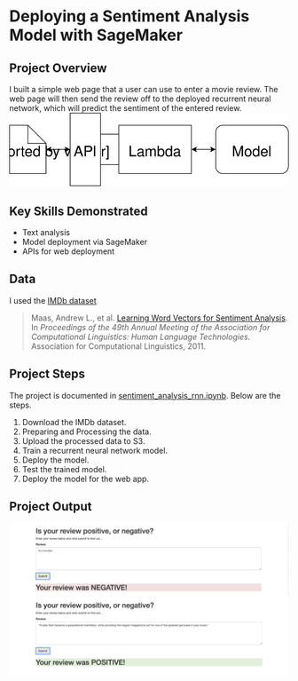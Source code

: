 # Deploying a Sentiment Analysis Model with SageMaker

## Project Overview
I built a simple web page that a user can use to enter a movie review. The web page will then send the review off to the deployed recurrent neural network, which will predict the sentiment of the entered review.
<img src="Web App Diagram.svg">

## Key Skills Demonstrated
- Text analysis
- Model deployment via SageMaker
- APIs for web deployment

## Data

I used the [IMDb dataset](http://ai.stanford.edu/~amaas/data/sentiment/)

> Maas, Andrew L., et al. [Learning Word Vectors for Sentiment Analysis](http://ai.stanford.edu/~amaas/data/sentiment/). In _Proceedings of the 49th Annual Meeting of the Association for Computational Linguistics: Human Language Technologies_. Association for Computational Linguistics, 2011.

## Project Steps
The project is documented in [sentiment_analysis_rnn.ipynb](https://github.com/iDataist/Deploying-a-Sentiment-Analysis-Model-with-SageMaker/blob/master/sentiment_analysis_rnn.ipynb). Below are the steps.

1. Download the IMDb dataset.
2. Preparing and Processing the data.
3. Upload the processed data to S3.
4. Train a recurrent neural network model.
5. Deploy the model.
6. Test the trained model.
7. Deploy the model for the web app.

## Project Output
<img src="App Test 1.png">
<img src="App Test 2.png">
